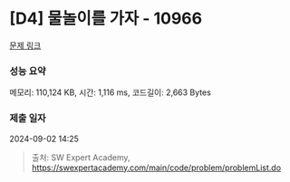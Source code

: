# [D4] 물놀이를 가자 - 10966 

[문제 링크](https://swexpertacademy.com/main/code/problem/problemDetail.do?contestProbId=AXWXMZta-PsDFAST) 

### 성능 요약

메모리: 110,124 KB, 시간: 1,116 ms, 코드길이: 2,663 Bytes

### 제출 일자

2024-09-02 14:25



> 출처: SW Expert Academy, https://swexpertacademy.com/main/code/problem/problemList.do